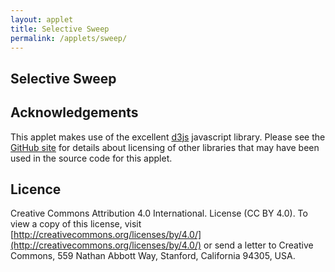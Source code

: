 ```yaml
---
layout: applet
title: Selective Sweep
permalink: /applets/sweep/
---
```


## Selective Sweep

<div id="canvas"></div>
<script type="text/javascript">
    // written by Paul O. Lewis 13-Mar-2019
    
    var debugging = false;
    var allow_selfing = false;
    var locus_frac = 0.5;
    var selection_coefficient = 10;
    var ncrossovers = 2;
    
    // colors 
    var hitchhike_color     = "purple";
    var mating_box_color    = "#FDC468";
    var crossover_color     = "black";
    var sweep_color         = "red";
    var high_fitness_color  = "red";

    // population parameters
    var nindiv = 12;
    
    // width and height of svg
    var plotw = 800;
    var ploth = 600;
    var tm = 30;
    var bm = 10;
    var lm = 50;
    var rm = 10;
    var intrachromosome_padding = 5; // 5
    var interchromosome_padding = 12; // 12
    var xover_nudge = 3;
    var fitness_circle_radius = 5
    
    var chromosome_thickness = (ploth - (intrachromosome_padding*nindiv) - (interchromosome_padding*(nindiv-1)) - tm - bm)/(2*nindiv);
    var chromosome_length = (plotw - (2*interchromosome_padding) - lm - rm)/3;
    
    var showing_steps = true;
    var parent_chromosomes = [];
    var offspring_chromosomes = [];
    var nascent_chromosomes = [];
    var painted = [];
    var selected_indivs = [];
    var is_fixed = false;
    var lot = new Random();
    
    function createChromosome(x, y, w, h) {
        return {'weight':1, 'painted':[], 'x':x, 'y':y, 'w':w, 'h':h};
    }
    
    function topLeftCornerOfIndividual(i) {
        // Assuming i is 0-offset index of individual (0..nindiv-1)
        let indiv_thickness = 2*chromosome_thickness + intrachromosome_padding + interchromosome_padding;
        return tm + indiv_thickness*i
    }
    
    function rebuildChromosomes() {
        parent_chromosomes = [];
        let curr_top = tm;
        for (let i = 0; i < nindiv; i++) {
            parent_chromosomes.push(createChromosome(lm, curr_top, chromosome_length, chromosome_thickness));
            curr_top += chromosome_thickness + intrachromosome_padding;
            parent_chromosomes.push(createChromosome(lm, curr_top, chromosome_length, chromosome_thickness));
            curr_top += chromosome_thickness + interchromosome_padding;
        }
    }
    rebuildChromosomes();
    
    // Select DIV element already created (see above) to hold SVG
    var plot_div = d3.select("div#canvas");

    // Create SVG element
    var plot_svg = plot_div.append("svg")
        .attr("width", plotw)
        .attr("height", ploth);

    // Create rect outlining entire area of SVG
    plot_svg.append("rect")
        .attr("x", 0)
        .attr("y", 0)
        .attr("width", plotw)
        .attr("height", ploth)
        .attr("fill", "lavender");

    // Create circles to left of parental chromosomes to show fitness
    function rebuildFitnessIndicators() {
        plot_svg.selectAll("circle.fitness").remove();
        plot_svg.selectAll("circle.fitness")
            .data(parent_chromosomes)
            .enter()
            .append("circle")
            .attr("class", "fitness")
            .attr("cx", lm/2)
            .attr("cy", function(d) {return d.y + chromosome_thickness/2;})
            .attr("r", fitness_circle_radius)
            .attr("stroke", "black")
            .attr("fill", function(d) {return d.weight > 0 ? high_fitness_color : "none"});
    }
    rebuildFitnessIndicators();
                
    // Create instructions
    var instructions = [
        "< Parental generation",
        " ",
        "Offspring generation >",
        " ",
        "\"Next\" button creates offspring",
        "one at a time.",
        " ",
        "\"Fast\" button simulates an entire",
        "generation all at once.",
        " ",
        "Red-filled dots on left indicate",
        "high fitness; open circles low fitness.",
        " ",
        " ",
        " ",
        " ",
        " ",
        " ",
        " ",
        "Dotted line on left indicates",
        "location of selected gene.",
        " ",
        "Xs show crossovers during generation",
        "of gametes.",
        " ",
        "Note how selected locus carries nearby",
        "regions (purple) with it to fixation.",
        "This is called \"hitchhiking\".",
        " ",
        "Don't see purple hitchhike region? Keep",
        "clicking Fast button until mutation is fixed."
    ];
    plot_svg.selectAll("text.instructions")
        .data(instructions)
        .enter()
        .append("text")
        .classed("instructions noselect", true)
        .attr("x", lm + chromosome_length + interchromosome_padding + chromosome_length/2)
        .attr("y", function(d,i) {return 90 + i*14;})
        .attr("text-anchor", "middle")
        .style("font-family", "Arial")
        .style("font-size", "12")
        .style("pointer-events", "none")   // don't intercept drag events
        .text(function(d) {return d;});
        
    // Create box that will show (upon fixation) extent of hitchhiking region
    var hitchhike_rect = plot_svg.append("rect")
        .attr("x", lm + chromosome_length/2)
        .attr("y", tm)
        .attr("width", 1)
        .attr("height", ploth - tm - bm)
        .attr("stroke", "none")
        .attr("fill", hitchhike_color)
        .style("visibility", "hidden");

    // Create boxes that will show the two selected individuals for each mating
    var first_mate_rect = plot_svg.append("rect")
        .attr("id", "mate1")
        .attr("class", "matebox")
        .attr("x", lm - interchromosome_padding/2)
        .attr("y", tm - interchromosome_padding/2)
        .attr("width", chromosome_length + interchromosome_padding)
        .attr("height", 2*chromosome_thickness + interchromosome_padding + intrachromosome_padding)
        .attr("stroke", "none")
        .attr("fill", mating_box_color)
        .style("visibility", "hidden");

    var second_mate_rect = plot_svg.append("rect")
        .attr("id", "mate2")
        .attr("class", "matebox")
        .attr("x", lm - interchromosome_padding/2)
        .attr("y", tm - interchromosome_padding/2)
        .attr("width", chromosome_length + interchromosome_padding)
        .attr("height", 2*chromosome_thickness + interchromosome_padding + intrachromosome_padding)
        .attr("stroke", "none")
        .attr("fill", mating_box_color)
        .style("visibility", "hidden");

    // Draw vertical lines showing locus position
    plot_svg.append("line")
        .attr("id", "parentlocus")
        .attr("x1", lm + chromosome_length*locus_frac)
        .attr("y1", tm)
        .attr("x2", lm + chromosome_length*locus_frac)
        .attr("y2", ploth - bm)
        .attr("stroke", "black")
        .attr("stroke-width", 2)
        .attr("stroke-dasharray", "2,2,2");
    // plot_svg.append("line")
    //     .attr("id", "offspringlocus")
    //     .attr("x1", plotw - rm - chromosome_length*(1 - locus_frac))
    //     .attr("y1", tm)
    //     .attr("x2", plotw - rm - chromosome_length*(1 - locus_frac))
    //     .attr("y2", ploth - bm)
    //     .attr("stroke", "black")
    //     .attr("stroke-width", 2)
    //     .attr("stroke-dasharray", "2,2,2")
    //     .style("visibility", "hidden");
        
    // Create Xs showing crossover points
    var xmarkdata = [];
    for (let k = 0; k < 2*ncrossovers; k++) {
        xmarkdata.push([0,0,0,0]);
    }

    function redrawXOverMarks() {
        plot_svg.selectAll("line.xover").remove();
        plot_svg.selectAll("line.xover")
            .data(xmarkdata)
            .enter()
            .append("line")
            .classed("xover noselect", true)
            .attr("x1", function(d) {return d[0];})
            .attr("y1", function(d) {return d[1];})
            .attr("x2", function(d) {return d[2];})
            .attr("y2", function(d) {return d[3];})
            .attr("stroke", crossover_color)
            .attr("stroke-width", 2)
            .style("visibility", "visible");
    }
        
    function hideCrossovers() {
        plot_svg.selectAll("line.xover").style("visibility", "hidden");
    }
    
    function showCrossoverAt(indiv_index, xover_frac, which) {
        let x = parent_chromosomes[2*indiv_index].x;
        let y = parent_chromosomes[2*indiv_index].y;

        let x1a = x + chromosome_length*xover_frac - xover_nudge;
        let x2a = x + chromosome_length*xover_frac + xover_nudge;
        
        let x1b = x + chromosome_length*xover_frac + xover_nudge;
        let x2b = x + chromosome_length*xover_frac - xover_nudge;

        let y1 = y + chromosome_thickness;
        let y2 = y + chromosome_thickness + intrachromosome_padding;
        
        xmarkdata[2*which + 0] = [x1a,y1,x2a,y2];
        xmarkdata[2*which + 1] = [x1b,y1,x2b,y2];
    }
    
    function addToPainted(chromosome) {
        if (debugging) {
            console.log("chromosome.painted.length = " + chromosome.painted.length);
        }
        for (let j = 0; j < chromosome.painted.length; j++) {
            let p = chromosome.painted[j];
            let px = chromosome.x + p[0]*chromosome_length;
            let py = chromosome.y;
            let pw = (p[1] - p[0])*chromosome_length;
            let ph = chromosome_thickness;
            painted.push({'x':px, 'y':py, 'w':pw, 'h':ph});
            if (debugging) {
                console.log("{x = " + px + ", y = " + py + ", w = " + pw + ", h = " + ph);
            }
        }
    }
    
    function recreatePaintedRectangles(chromosome) {
        plot_svg.selectAll("rect.painted").remove();
        plot_svg.selectAll("rect.painted")
            .data(painted)
            .enter()
            .append("rect")
            .attr("class", "painted")
            .attr("x", function(d) {return d.x;})
            .attr("y", function(d) {return d.y;})
            .attr("width", function(d) {return d.w;})
            .attr("height", function(d) {return d.h;})
            .attr("fill", sweep_color)
            .attr("stroke", "none");
    }
    
    function rebuildPainted() {
        painted = [];
        for (let i = 0; i < parent_chromosomes.length; i++) {
            //debugging = true;
            addToPainted(parent_chromosomes[i]);
            //debugging = false;
        }
        if (nascent_chromosomes.length == 2) {
            addToPainted(nascent_chromosomes[0]);
            addToPainted(nascent_chromosomes[1]);
        }
        for (let i = 0; i < offspring_chromosomes.length; i++) {
            //debugging = true;
            addToPainted(offspring_chromosomes[i]);
            //debugging = false;
        }
    }
    
    function replacePainted(chromosome_index, strand, begin_frac, end_frac) {
        var c = parent_chromosomes[2*chromosome_index + strand];
        c.painted = [];
        c.painted.push([begin_frac, end_frac]);
        c.weight = 1;
        if (begin_frac <= locus_frac && end_frac >= locus_frac)
            c.weight += selection_coefficient;
        rebuildPainted();
        recreatePaintedRectangles();
    }
    
    function redrawParentalChromosomes(at_start) {
        plot_svg.selectAll("rect.parents").remove();
        plot_svg.selectAll("rect.parents")
            .data(parent_chromosomes)
            .enter()
            .append("rect")
            .attr("class", "parents")
            .attr("x", function(d) {return d.x;})
            .attr("y", function(d) {return d.y;})
            .attr("width", function(d) {return d.w;})
            .attr("height", function(d) {return d.h;})
            .attr("fill", "white")
            .attr("stroke", "black");
            
        if (at_start) {
            // completely paint first strand in first individual
            replacePainted(0, 0, 0.0, 1.0);
        }
        
        // pre-select all individuals who will mate to form offspring generation
        selectIndivsForMating();
    }
    redrawParentalChromosomes(true);
    rebuildFitnessIndicators();

    function calcRelativeFitness(i) {
        let first_selected = false;
        let strand0 = parent_chromosomes[2*i + 0];
        for (let k = 0; k < strand0.painted.length; k++) {
            if (strand0.painted[k][0] < locus_frac && strand0.painted[k][1] > locus_frac) {
                first_selected = true;
                break;
            }
        }
        strand0.weight = (first_selected ? selection_coefficient : 0);
        
        let second_selected = false;
        let strand1 = parent_chromosomes[2*i + 1];
        for (let k = 0; k < strand1.painted.length; k++) {
            if (strand1.painted[k][0] < locus_frac && strand1.painted[k][1] > locus_frac) {
                second_selected = true;
                break;
            }
        }
        strand1.weight = (second_selected ? selection_coefficient : 0);
        
        return (1 + strand0.weight + strand1.weight);
    } 
    
    function selectIndivsForMating() {
        // Stores weights for each individual and compute sum of weights
        // Individual has weight 1 + w1 + w2, where w1 and w2 each equal 
        // selection_coefficient iff locus is in the red region for strands 1 and 2,
        // respectively.
        let wts = [];
        let sumwts = 0.0;
        for (let i = 0; i < nindiv; i++) {
            let wt = calcRelativeFitness(i);
            wts.push(wt);
            sumwts += wt;
        }
        
        // Calculate cumulative probabilities
        let cumprobs = [];
        let cumpr = 0.0;
        for (let i = 0; i < nindiv; i++) {
            cumpr += wts[i]/sumwts;
            cumprobs.push(cumpr);
        }  
        
        // Draw individuals according to cumprobs
        selected_indivs = [];
        let first_parent = null;
        for (let i = 0; i < nindiv; i++) {
            // Choose individual to generate for first chromosome
            let u = lot.random(0.0,1.0);
            for (let j = 0; j < nindiv; j++) {
                if (u < cumprobs[j]) {
                    selected_indivs.push(j);
                    first_parent = j;
                    break;
                }
            }      
                      
            // Choose individual to generate for second chromosome
            let second_parent = null;
            while (second_parent == null) {
                u = lot.random(0.0,1.0);
                for (let j = 0; j < nindiv; j++) {
                    if (u < cumprobs[j]) {
                        if (allow_selfing || j != first_parent) {
                            selected_indivs.push(j);
                            second_parent = j;
                        }
                        break;
                    }
                }                
            } 
        //console.log("offspring individual " + i + ", 1st gamete, from parent " + first_parent);
        //console.log("offspring individual " + i + ", 2nd gamete, from parent " + second_parent);
        }
    }
    
    function processCrossoverSegment(offspring, i, curr_strand, prev_xover, xover) {
        // Add all painted regions from left end of starting_strand up to crossover point
        for (let k = 0; k < parent_chromosomes[2*i + curr_strand].painted.length; k++) {
            let p = parent_chromosomes[2*i + curr_strand].painted[k];
            if (p[1] >= prev_xover && p[0] <= xover) {
                if (p[0] < prev_xover) {
                    if (p[1] > xover) {
                        // need to cut both ends
                        offspring.painted.push([prev_xover,xover]);
                    }
                    else {
                        // only need to cut left end
                        offspring.painted.push([prev_xover,p[1]]);
                    }
                }
                else {
                    if (p[1] > xover) {
                        // only need to cut right end
                        offspring.painted.push([p[0],xover]);
                    }
                    else {
                        // no need to cut either end
                        offspring.painted.push([p[0],p[1]]);
                    }
                }
            }
        }
    }
    
    function crossover(offspring, i, x, y, first) {
        // choose crossover points at random
        let xovers = [];
        for (let x = 0; x < ncrossovers; x++) {
            xovers.push(lot.random(0.0,1.0));
        }
        xovers.sort();
        
        // show crossover point
        if (showing_steps) {
            for (let x = 0; x < ncrossovers; x++) {
                let which = first ? x : ncrossovers + x;
                showCrossoverAt(i, xovers[x], which);
            }
            redrawXOverMarks();
        }
        
        // no-op if neither chromosome for individual i is painted
        if (parent_chromosomes[2*i].painted.length > 0 || parent_chromosomes[2*i+1].painted.length > 0) {
            // choose one strand at random
            let curr_strand = lot.random(0.0,1.0) < 0.5 ? 0 : 1;
            let prev_xover = 0.0;
            for (let x = 0; x < ncrossovers; x++) {
                let xover = xovers[x];
                processCrossoverSegment(offspring, i, curr_strand, prev_xover, xover);
                curr_strand = curr_strand == 0 ? 1 : 0; 
                prev_xover = xover;
            }
            processCrossoverSegment(offspring, i, curr_strand, prev_xover, 1.0);
        }
    }
        
    function pushOffspring() {
        if (showing_steps) {
            hideFastButton();
            hideCrossovers();
        }
        
        // no-op if nascent_chromosomes is empty
        if (nascent_chromosomes.length > 0) {
            let noffspring = offspring_chromosomes.length/2;
            let indiv_height = 2*chromosome_thickness + intrachromosome_padding;
            let x = plotw - rm - chromosome_length;
            let y0 = ploth - bm - noffspring*(indiv_height + interchromosome_padding) - indiv_height;
            let y1 = y0 + chromosome_thickness + intrachromosome_padding;
        
            // Move nascent offspring to offspring stack
            let chromosome = nascent_chromosomes[0];
            chromosome.x = x;
            chromosome.y = y0;
            offspring_chromosomes.push(chromosome);
            
            chromosome = nascent_chromosomes[1];
            chromosome.x = x;
            chromosome.y = y1;
            offspring_chromosomes.push(chromosome);
            nascent_chromosomes = [];
        
            if (showing_steps) {
                // Redraw in offspring panel
                d3.selectAll("rect#nascent0")
                    .attr("id", null)
                    .classed("nascent", false)
                    .classed("offspring", true)
                    .attr("x", x)
                    .attr("y", y0);
                d3.selectAll("rect#nascent1")
                    .attr("id", null)
                    .classed("nascent", false)
                    .classed("offspring", true)
                    .attr("x", x)
                    .attr("y", y1);
            }
        }
    }
    
    function mate() {
        nascent_chromosomes = [];
        let i = offspring_chromosomes.length/2;
        
        if (i < nindiv) {                
            // Generate first gamete
            let a = selected_indivs[2*i + 0];
            
            // Create new chromosome and position it in top half of central area
            let x = lm + chromosome_length + interchromosome_padding;
            let y = ploth/2 - intrachromosome_padding/2 - chromosome_thickness;
            var offspring0 = createChromosome(x, y, chromosome_length, chromosome_thickness);
            crossover(offspring0, a, x, y, true);
            nascent_chromosomes.push(offspring0);
        
            // Generate second gamete
            let b = selected_indivs[2*i + 1];
            
            // Create new chromosome and position it in bottom half of central area                    
            y = ploth/2 + intrachromosome_padding/2;
            var offspring1 = createChromosome(x, y, chromosome_length, chromosome_thickness);
            crossover(offspring1, b, x, y, false);
            nascent_chromosomes.push(offspring1);
        
            if (showing_steps) {
                // Show new offspring in the middle panel
                plot_svg.selectAll("rect.nascent")
                    .data(nascent_chromosomes)
                    .enter()
                    .append("rect")
                    .attr("id", function(d,i) {return "nascent"+i;})
                    .attr("class", "nascent")
                    .attr("x", function(d) {return d.x;})
                    .attr("y", function(d) {return d.y;})
                    .attr("width", function(d) {return d.w;})
                    .attr("height", function(d) {return d.h;})
                    .attr("fill", "white")
                    .attr("stroke", "black");
                    
                // Show boxes highlighting mated individuals
                plot_svg.select("rect#mate1")
                    .attr("y", topLeftCornerOfIndividual(selected_indivs[2*i + 0]) - interchromosome_padding/2)
                    .style("visibility", "visible");
                plot_svg.select("rect#mate2")
                    .attr("y", topLeftCornerOfIndividual(selected_indivs[2*i + 1]) - interchromosome_padding/2)
                    .style("visibility", "visible");
            }
        }                    
        if (showing_steps) {
            rebuildPainted();
            recreatePaintedRectangles();
        }
    }
    
    function mergeAdjacentPaintedRegions() {
        for (let i = 0; i < parent_chromosomes.length; i++) {
            // Sort painted array so that we can more easily identify adjacent regions
            parent_chromosomes[i].painted.sort();
            
            if (debugging) {
                let which = 1 + (parent_chromosomes[i].y - tm)/(chromosome_thickness + intrachromosome_padding);
                console.log("~~~~~~~~~~~~~~~~~~~~");
                console.log("chromosome before: " + which.toFixed(0) + " from top");
                for (let k = 0; k < parent_chromosomes[i].painted.length; k++) {
                    let pk = parent_chromosomes[i].painted[k];
                    console.log("  " + pk[0].toFixed(3) + "-->" + pk[1].toFixed(3));
                }
            }

            // Create new painted array that consolidates adjacent regions
            let one_pixel = 1.0/chromosome_length;
            let new_painted = [];
            let p = parent_chromosomes[i].painted[0];
            for (let k = 1; k < parent_chromosomes[i].painted.length; k++) {
                let pp = parent_chromosomes[i].painted[k];
                if (pp[0] - p[1] < one_pixel) {
                    // Merge pp into p
                    if (debugging)
                        console.log("merging (" + p[0].toFixed(3) + "," + p[1].toFixed(3) + ") with (" + pp[0].toFixed(3) + "," + pp[1].toFixed(3) + ")");
                    
                    p[1] = pp[1];
                }
                else {
                    // Can't merge, so add p to new_painted
                    new_painted.push([p[0],p[1]]);
                    p = pp;
                }
            }
            // Don't forget to add the last one
            new_painted.push([p[0],p[1]]);
            parent_chromosomes[i].painted = new_painted;

            if (debugging) {
                console.log("chromosome after: " + which.toFixed(0) + " from top");
                for (let k = 0; k < parent_chromosomes[i].painted.length; k++) {
                    let pk = parent_chromosomes[i].painted[k];
                    console.log("  " + pk[0].toFixed(3) + "-->" + pk[1].toFixed(3));
                }
            }
        }
    }
    
    function showHitchhikeRegion() {
        if (!is_fixed) {
            // check to see if population has just become fixed
            is_fixed = true;
            for (let i = 0; i < parent_chromosomes.length; i++) {
                if (parent_chromosomes[i].weight == 0) {
                    is_fixed = false;
                    break;
                }
            }
        }
        
        if (is_fixed) {
            mergeAdjacentPaintedRegions();
            
            let rightmost_left_end = 0.0;
            let leftmost_right_end = 1.0;
            for (let i = 0; i < parent_chromosomes.length; i++) {
                // Determine hitchhiking region extent
                for (let k = 0; k < parent_chromosomes[i].painted.length; k++) {
                    let p = parent_chromosomes[i].painted[k];
                    if (p[0] <= locus_frac && p[1] >= locus_frac) {
                        if (p[0] > rightmost_left_end)
                            rightmost_left_end = p[0];
                        if (p[1] < leftmost_right_end)
                            leftmost_right_end = p[1];
                    }
                }
            }
            let rectx = lm + chromosome_length*rightmost_left_end;
            let rectw = chromosome_length*(leftmost_right_end - rightmost_left_end);
            hitchhike_rect.attr("x", rectx).attr("width",rectw).style("visibility", "visible");
        }
    }
    
    function hideMateBoxes() {
        plot_svg.selectAll("rect.matebox")
            .style("visibility", "hidden");
    }
    
    function moveToNextGeneration() {
        // Begin by emptying parent_chromosomes, then copy all offspring chromosomes on the right side to the left
        // side (into parent_chromosomes) to begin the next generation
        parent_chromosomes = [];
        //console.log("**** offspring ****");
        for (let i = 0; i < offspring_chromosomes.length; i++) {
            //console.log("indiv = " + i + " | weight = " + offspring_chromosomes[i].weight + " | painted regions = " + offspring_chromosomes[i].painted.length);
            //for (let k = 0; k < offspring_chromosomes[i].painted.length; k++) {
            //    console.log("  " + offspring_chromosomes[i].painted[k][0] + " <--> " + offspring_chromosomes[i].painted[k][1]);
            //}
            offspring_chromosomes[i].x = lm; // make sure left edge of each chromosome is at the left margin
            parent_chromosomes.push(offspring_chromosomes[i]);
        }
        
        // Remove all traces of offspring on the right
        offspring_chromosomes = [];
        plot_svg.selectAll("rect.offspring").remove();
        redrawParentalChromosomes(false);

        if (debugging) {
            console.log("**** parents ****");
            for (let i = 0; i < parent_chromosomes.length; i++) {
                console.log("indiv = " + i + ") | y = " + parent_chromosomes[i].y + " | weight = " + parent_chromosomes[i].weight + " | painted regions = " + parent_chromosomes[i].painted.length);
                for (let k = 0; k < parent_chromosomes[i].painted.length; k++) {
                    console.log("  " + parent_chromosomes[i].painted[k][0] + " <--> " + parent_chromosomes[i].painted[k][1]);
                }
            }
        }

        rebuildFitnessIndicators();
        rebuildPainted();
        recreatePaintedRectangles();
        showFastButton();
        showHitchhikeRegion();
        hideMateBoxes();
    }
    
    function CenterTextInRect(text_element, x, y, w, h) {
        // center text_element horizontally
        text_element.attr("text-anchor", "middle");
        text_element.attr("x", x + w/2);

        // center text_element vertically
        text_element.attr("y", 0);
        var bb = text_element.node().getBBox();
        var descent = bb.height + bb.y;
        text_element.attr("y", y + h/2 + bb.height/2 - descent);
        }

    function createNextButton() {
        var next_button = plot_svg.append("rect")
            .attr("id", "nextbutton")
            .attr("x", lm + chromosome_length + interchromosome_padding + chromosome_length/2 - 20)
            .attr("y", 10)
            .attr("width", 40)
            .attr("height", 20)
            .attr("fill", "white")
            .attr("stroke", "black")
            .on("mouseover", function() {d3.select(this).attr("fill", "purple"); next_label.attr("fill", "white")})
            .on("mouseout", function() {d3.select(this).attr("fill", "white"); next_label.attr("fill", "black")})
            .on("click", function(d) {
                if (offspring_chromosomes.length < 2*nindiv) {
                    pushOffspring();
                    mate();
                }
                else {
                    moveToNextGeneration();
                }
            });
    
        var next_label = plot_svg.append("text")
            .attr("id", "nextbutton")
            .attr("class", "noselect")
            .attr("x", 0)
            .attr("y", 0)
            .style("font-family", "Arial")
            .style("font-size", "12")
            .style("pointer-events", "none")   // don't intercept drag events
            .text("Next");
        CenterTextInRect(next_label, lm + chromosome_length + interchromosome_padding + chromosome_length/2 - 20, 10, 40, 20);                 
    }
    createNextButton();
    
    function createFastButton() {
        var fast_button = plot_svg.append("rect")
            .attr("id", "fastbutton")
            .attr("x", lm + chromosome_length + interchromosome_padding + chromosome_length/2 - 20)
            .attr("y", 40)
            .attr("width", 40)
            .attr("height", 20)
            .attr("fill", "white")
            .attr("stroke", "black")
            .on("mouseover", function() {d3.select(this).attr("fill", "purple"); fast_label.attr("fill", "white")})
            .on("mouseout", function() {d3.select(this).attr("fill", "white"); fast_label.attr("fill", "black")})
            .on("click", function(d) {
                showing_steps = false;
                for (let i = 0; i < nindiv; i++) {
                    //console.log("creating offspring " + i);
                    pushOffspring();
                    mate();
                }
                pushOffspring();
                //console.log("moving offspring to parents");
                moveToNextGeneration();
                showing_steps = true;
            })
            .style("visibility", "visible");
    
        var fast_label = plot_svg.append("text")
            .attr("id", "fastlabel")
            .attr("class", "noselect")
            .attr("x", 0)
            .attr("y", 0)
            .style("font-family", "Arial")
            .style("font-size", "12")
            .style("pointer-events", "none")   // don't intercept drag events
            .text("Fast")
            .style("visibility", "visible");
        CenterTextInRect(fast_label, lm + chromosome_length + interchromosome_padding + chromosome_length/2 - 20, 40, 40, 20);                 
    }
    createFastButton();
    
    function showFastButton() {
        d3.select("text#fastlabel").style("visibility", "visible");
        d3.select("rect#fastbutton").style("visibility", "visible");
    }
    
    function hideFastButton() {
        d3.select("text#fastlabel").style("visibility", "hidden");
        d3.select("rect#fastbutton").style("visibility", "hidden");
    }
</script>

## Acknowledgements

This applet makes use of the excellent [d3js](https://d3js.org/) javascript library. 
Please see the [GitHub site](https://github.com/plewis/plewis.github.io/tree/master/assets/js) for details about licensing of other libraries that may have been used in the source code for this applet.

## Licence

Creative Commons Attribution 4.0 International.
License (CC BY 4.0). To view a copy of this license, visit
[http://creativecommons.org/licenses/by/4.0/](http://creativecommons.org/licenses/by/4.0/) or send a letter to Creative Commons, 559
Nathan Abbott Way, Stanford, California 94305, USA.
